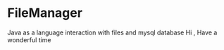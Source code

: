 # FileManager
Java as a language interaction with files and mysql database 
Hi ,
 Have a wonderful time

